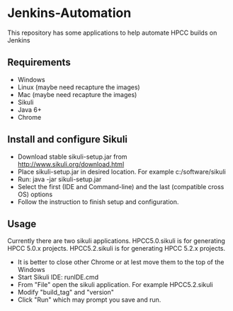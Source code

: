 Jenkins-Automation
==================

This repository has some applications to help automate HPCC builds on Jenkins


Requirements
------------

+ Windows
+ Linux (maybe need recapture the images)
+ Mac (maybe need recapture the images)
+ Sikuli
+ Java 6+
+ Chrome



Install and configure Sikuli
----------------------------
+ Download stable sikuli-setup.jar from http://www.sikuli.org/download.html
+ Place sikuli-setup.jar in desired location. For example c:/software/sikuli
+ Run:  java -jar sikuli-setup.jar
+ Select the first (IDE and Command-line) and the last (compatible cross OS) options
+ Follow the instruction to finish setup and configuration.


Usage
-----


Currently there are two sikuli applications. HPCC5.0.sikuli is for generating HPCC 5.0.x projects. 
HPCC5.2.sikuli is for generating HPCC 5.2.x projects.

+ It is better to close other Chrome or at lest move them to the top of the Windows
+ Start Sikuli IDE: runIDE.cmd
+ From "File" open the sikuli application. For example HPCC5.2.sikuli
+ Modify "build_tag" and "version"
+ Click "Run" which may prompt you save and run.
 


